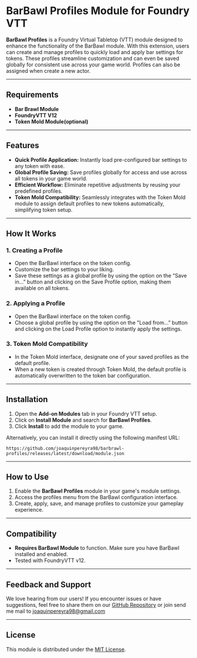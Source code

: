 # BarBawl Profiles Module for Foundry VTT

**BarBawl Profiles** is a Foundry Virtual Tabletop (VTT) module designed to enhance the functionality of the BarBawl module. With this extension, users can create and manage profiles to quickly load and apply bar settings for tokens. These profiles streamline customization and can even be saved globally for consistent use across your game world.
Profiles can also be assigned when create a new actor.

---

## Requirements

- **Bar Brawl Module** 
- **FoundryVTT V12**
- **Token Mold Module(optional)** 

---

## Features

- **Quick Profile Application:** Instantly load pre-configured bar settings to any token with ease.
- **Global Profile Saving:** Save profiles globally for access and use across all tokens in your game world.
- **Efficient Workflow:** Eliminate repetitive adjustments by reusing your predefined profiles.
- **Token Mold Compatibility:** Seamlessly integrates with the Token Mold module to assign default profiles to new tokens automatically, simplifying token setup.

---

## How It Works

### 1. Creating a Profile
- Open the BarBawl interface on the token config.
- Customize the bar settings to your liking.
- Save these settings as a global profile by using the option on the “Save in...” button and clicking on the Save Profile option, making them available on all tokens.

### 2. Applying a Profile
- Open the BarBawl interface on the token config.
- Choose a global profile by using the option on the "Load from...” button and clicking on the Load Profile option to instantly apply the settings.

### 3. Token Mold Compatibility
- In the Token Mold interface, designate one of your saved profiles as the default profile.
- When a new token is created through Token Mold, the default profile is automatically overwritten to the token bar configuration.


---

## Installation

1. Open the **Add-on Modules** tab in your Foundry VTT setup.
2. Click on **Install Module** and search for **BarBawl Profiles**.
3. Click **Install** to add the module to your game.

Alternatively, you can install it directly using the following manifest URL:
```
https://github.com/joaquinpereyra98/barbrawl-profiles/releases/latest/download/module.json
```

---

## How to Use

1. Enable the **BarBawl Profiles** module in your game's module settings.
2. Access the profiles menu from the BarBawl configuration interface.
3. Create, apply, save, and manage profiles to customize your gameplay experience.

---

## Compatibility

- **Requires BarBawl Module** to function. Make sure you have BarBawl installed and enabled.
- Tested with FoundryVTT v12.

---

## Feedback and Support

We love hearing from our users! If you encounter issues or have suggestions, feel free to share them on our [GitHub Repository](https://github.com/joaquinpereyra98/barbrawl-profiles) or join send me mail to joaquinpereyra98@gmail.com

---

## License

This module is distributed under the [MIT License](https://github.com/joaquinpereyra98/barbrawl-profiles/blob/main/LICENSE).
